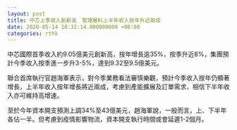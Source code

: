 ```yaml
---
layout: post
title: 中芯上季收入創新高　管理層料上半年收入按年升近兩成
date: 2020-05-14 10:32:14.000000000 +08:00
categories: rthk
---
```


中芯國際首季收入約9.05億美元創新高，按年增長逾35%，按季升近8%，集團預計今季收入按季進一步升3-5%，達到9.32至9.5億美元。

聯合首席執行官趙海軍表示，對今季業務看法審慎樂觀，預計今季收入按年仍顯著增長，上半年收入按年增長將近兩成，考慮到產能擴展及訂單需求，相信下半年收入亦可維持高增速。

至於今年資本開支預測上調34%至43億美元，趙海軍說，一般而言，上、下半年各佔一半。但考慮到疫情影響物流，資本開支執行時間或會延遲1-2個月。
